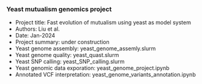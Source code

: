### Yeast mutualism genomics project

* Project title: Fast evolution of mutualism using yeast as model system
* Authors: Liu et al.
* Date: Jan-2024
* Project summary: under construction
* Yeast genome assembly: yeast_genome_assemly.slurm
* Yeast genome quality: yeast_quast.slurm
* Yeast SNP calling: yeast_SNP_calling.slurm
* Yeast genomic data exporation: yeast_genome_project.ipynb
* Annotated VCF interpretation: yeast_genome_variants_annotation.ipynb
